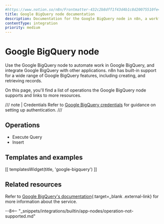 ```yaml
---
#https://www.notion.so/n8n/Frontmatter-432c2b8dff1f43d4b1c8d20075510fe4
title: Google BigQuery node documentation
description: Documentation for the Google BigQuery node in n8n, a workflow automation platform. Includes details of operations and configuration, and links to examples and credentials information.
contentType: integration
priority: medium
---
```


# Google BigQuery node

Use the Google BigQuery node to automate work in Google BigQuery, and integrate Google BigQuery with other applications. n8n has built-in support for a wide range of Google BigQuery features, including creating, and retrieving records.

On this page, you'll find a list of operations the Google BigQuery node supports and links to more resources.

/// note | Credentials
Refer to [Google BigQuery credentials](/integrations/builtin/credentials/google/) for guidance on setting up authentication. 
///

## Operations

- Execute Query
- Insert

## Templates and examples

<!-- see https://www.notion.so/n8n/Pull-in-templates-for-the-integrations-pages-37c716837b804d30a33b47475f6e3780 -->
[[ templatesWidget(title, 'google-bigquery') ]]

## Related resources

Refer to [Google BigQuery's documentation](https://cloud.google.com/bigquery/docs/reference/rest){:target=_blank .external-link} for more information about the service.

--8<-- "_snippets/integrations/builtin/app-nodes/operation-not-supported.md"
